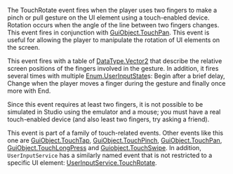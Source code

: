 The TouchRotate event fires when the player uses two fingers to make a pinch or pull gesture on the UI element using a touch-enabled device. Rotation occurs when the angle of the line between two fingers changes. This event fires in conjunction with [GuiObject.TouchPan](https://developer.roblox.com/api-reference/event/GuiObject/TouchPan). This event is useful for allowing the player to manipulate the rotation of UI elements on the screen.

This event fires with a table of [DataType.Vector2](https://developer.roblox.com/search#stq=Vector2) that describe the relative screen positions of the fingers involved in the gesture. In addition, it fires several times with multiple [Enum.UserInputState](https://developer.roblox.com/search#stq=UserInputState)s: Begin after a brief delay, Change when the player moves a finger during the gesture and finally once more with End.

Since this event requires at least two fingers, it is not possible to be simulated in Studio using the emulator and a mouse; you must have a real touch-enabled device (and also least two fingers, try asking a friend).

This event is part of a family of touch-related events. Other events like this one are [GuiObject.TouchTap](https://developer.roblox.com/api-reference/event/GuiObject/TouchTap), [GuiObject.TouchPinch](https://developer.roblox.com/api-reference/event/GuiObject/TouchPinch), [GuiObject.TouchPan](https://developer.roblox.com/api-reference/event/GuiObject/TouchPan), [GuiObject.TouchLongPress](https://developer.roblox.com/api-reference/event/GuiObject/TouchLongPress) and [Guiobject.TouchSwipe](https://developer.roblox.com/search#stq=TouchSwipe). In addition, `UserInputService` has a similarly named event that is not restricted to a specific UI element: [UserInputService.TouchRotate](https://developer.roblox.com/api-reference/event/UserInputService/TouchRotate).